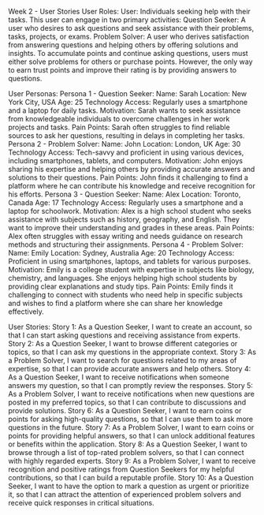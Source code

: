 Week 2 - User Stories
User Roles:
User: Individuals seeking help with their tasks. 
This user can engage in two primary activities: 
Question Seeker: A user who desires to ask questions and seek assistance with their problems, tasks, projects, or exams. 
Problem Solver: A user who derives satisfaction from answering questions and helping others by offering solutions and insights. 
To accumulate points and continue asking questions, users must either solve problems for others or purchase points. However, the only way to earn trust points and improve their rating is by providing answers to questions.

User Personas:
Persona 1 - Question Seeker:
Name: Sarah
Location: New York City, USA
Age: 25
Technology Access: Regularly uses a smartphone and a laptop for daily tasks.
Motivation: Sarah wants to seek assistance from knowledgeable individuals to overcome challenges in her work projects and tasks.
Pain Points: Sarah often struggles to find reliable sources to ask her questions, resulting in delays in completing her tasks.
Persona 2 - Problem Solver:
Name: John
Location: London, UK
Age: 30
Technology Access: Tech-savvy and proficient in using various devices, including smartphones, tablets, and computers.
Motivation: John enjoys sharing his expertise and helping others by providing accurate answers and solutions to their questions.
Pain Points: John finds it challenging to find a platform where he can contribute his knowledge and receive recognition for his efforts.
Persona 3 - Question Seeker:
Name: Alex
Location: Toronto, Canada
Age: 17
Technology Access: Regularly uses a smartphone and a laptop for schoolwork.
Motivation: Alex is a high school student who seeks assistance with subjects such as history, geography, and English. They want to improve their understanding and grades in these areas.
Pain Points: Alex often struggles with essay writing and needs guidance on research methods and structuring their assignments.
Persona 4 - Problem Solver:
Name: Emily
Location: Sydney, Australia
Age: 20
Technology Access: Proficient in using smartphones, laptops, and tablets for various purposes.
Motivation: Emily is a college student with expertise in subjects like biology, chemistry, and languages. She enjoys helping high school students by providing clear explanations and study tips.
Pain Points: Emily finds it challenging to connect with students who need help in specific subjects and wishes to find a platform where she can share her knowledge effectively.

User Stories:
Story 1: As a Question Seeker, I want to create an account, so that I can start asking questions and receiving assistance from experts. 
Story 2: As a Question Seeker, I want to browse different categories or topics, so that I can ask my questions in the appropriate context. 
Story 3: As a Problem Solver, I want to search for questions related to my areas of expertise, so that I can provide accurate answers and help others. 
Story 4: As a Question Seeker, I want to receive notifications when someone answers my question, so that I can promptly review the responses. 
Story 5: As a Problem Solver, I want to receive notifications when new questions are posted in my preferred topics, so that I can contribute to discussions and provide solutions. 
Story 6: As a Question Seeker, I want to earn coins or points for asking high-quality questions, so that I can use them to ask more questions in the future. 
Story 7: As a Problem Solver, I want to earn coins or points for providing helpful answers, so that I can unlock additional features or benefits within the application. 
Story 8: As a Question Seeker, I want to browse through a list of top-rated problem solvers, so that I can connect with highly regarded experts. 
Story 9: As a Problem Solver, I want to receive recognition and positive ratings from Question Seekers for my helpful contributions, so that I can build a reputable profile.
Story 10: As a Question Seeker, I want to have the option to mark a question as urgent or prioritize it, so that I can attract the attention of experienced problem solvers and receive quick responses in critical situations.
